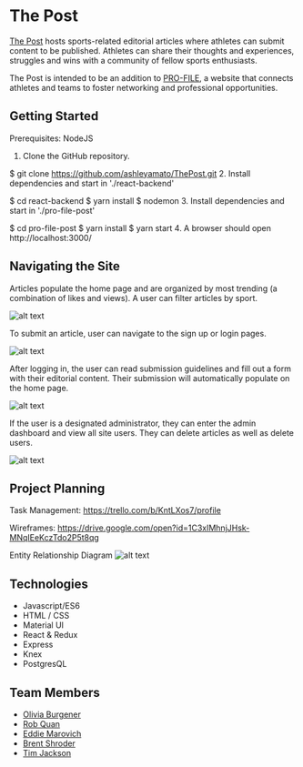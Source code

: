 # The Post

[The Post](https://theprofilepost.herokuapp.com/) hosts sports-related editorial articles where athletes can submit content to be published. Athletes can share their thoughts and experiences, struggles and wins with a community of fellow sports enthusiasts.

The Post is intended to be an addition to [PRO-FILE](http://pro-file.us/#/), a website that connects athletes and teams to foster networking and professional opportunities.

## Getting Started

Prerequisites: NodeJS

1. Clone the GitHub repository.

$ git clone https://github.com/ashleyamato/ThePost.git
2. Install dependencies and start in './react-backend'

$ cd react-backend
$ yarn install
$ nodemon
3. Install dependencies and start in './pro-file-post'

$ cd pro-file-post
$ yarn install
$ yarn start
4. A browser should open http://localhost:3000/

## Navigating the Site

Articles populate the home page and are organized by most trending (a combination of likes and views). A user can filter articles by sport.

![alt text](images/home.png)

To submit an article, user can navigate to the sign up or login pages.

![alt text](images/login.png)

After logging in, the user can read submission guidelines and fill out a form with their editorial content. Their submission will automatically populate on the home page.

![alt text](images/submit.png)

If the user is a designated administrator, they can enter the admin dashboard and view all site users. They can delete articles as well as delete users.

![alt text](images/admin.png)

## Project Planning

Task Management: https://trello.com/b/KntLXos7/profile

Wireframes: https://drive.google.com/open?id=1C3xIMhnjJHsk-MNqIEeKczTdo2P5t8qg

Entity Relationship Diagram
![alt text](images/erd.png)

## Technologies

* Javascript/ES6
* HTML / CSS
* Material UI
* React & Redux
* Express
* Knex
* PostgresQL

## Team Members
* [Olivia Burgener](https://github.com/oaburgener)
* [Rob Quan](https://github.com/TheRobQ)
* [Eddie Marovich](https://github.com/eddiemarovich)
* [Brent Shroder](https://github.com/Brumpo)
* [Tim Jackson](https://github.com/Mirtau)
